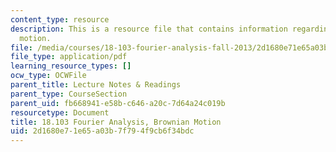 ```yaml
---
content_type: resource
description: This is a resource file that contains information regarding brownian
  motion.
file: /media/courses/18-103-fourier-analysis-fall-2013/2d1680e71e65a03b7f794f9cb6f34bdc_MIT18_103F13_brownian.pdf
file_type: application/pdf
learning_resource_types: []
ocw_type: OCWFile
parent_title: Lecture Notes & Readings
parent_type: CourseSection
parent_uid: fb668941-e58b-c646-a20c-7d64a24c019b
resourcetype: Document
title: 18.103 Fourier Analysis, Brownian Motion
uid: 2d1680e7-1e65-a03b-7f79-4f9cb6f34bdc
---
```


